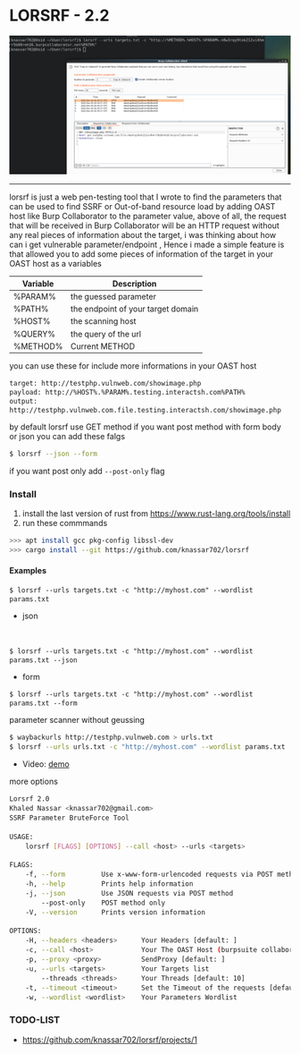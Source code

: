# LORSRF - 2.2
![screenshot](.github/workflows/screen.png)

***

lorsrf is just a web pen-testing tool that I wrote to find the parameters that can be used to find SSRF or Out-of-band resource load by adding OAST host like Burp Collaborator to the parameter value, above of all, the request that will be received in Burp Collaborator will be an HTTP request without any real pieces of information about the target, i was thinking about how can i get vulnerable parameter/endpoint , Hence i made a simple feature is that allowed you to add some pieces of information of the target in your OAST host as a variables
	
 
| Variable      | Description |
| ----------- | ----------- |
| %PARAM%      | the guessed parameter      |
| %PATH%   |  the endpoint of your target domain |
| %HOST%   | the scanning host
| %QUERY% | the query of the url |
| %METHOD% | Current METHOD |

you can use these for include more informations in your OAST host

```
target: http://testphp.vulnweb.com/showimage.php
payload: http://%HOST%.%PARAM%.testing.interactsh.com%PATH%
output: http://testphp.vulnweb.com.file.testing.interactsh.com/showimage.php
```

by default lorsrf use GET method if you want post method with form body or json you can add these falgs

```bash
$ lorsrf --json --form
```

if you want post only add `--post-only` flag


### Install
1. install the last version of rust from https://www.rust-lang.org/tools/install
2. run these commmands
```bash
>>> apt install gcc pkg-config libssl-dev
>>> cargo install --git https://github.com/knassar702/lorsrf
```

#### Examples

```
$ lorsrf --urls targets.txt -c "http://myhost.com" --wordlist params.txt
```

* json

```


$ lorsrf --urls targets.txt -c "http://myhost.com" --wordlist params.txt --json
```

* form

```
$ lorsrf --urls targets.txt -c "http://myhost.com" --wordlist params.txt --form
```


parameter scanner without geussing

```bash
$ waybackurls http://testphp.vulnweb.com > urls.txt
$ lorsrf --urls urls.txt -c "http://myhost.com" --wordlist params.txt
```


* Video: [demo](https://twitter.com/knassar702/status/1472566701027901450)

more options

```bash
Lorsrf 2.0
Khaled Nassar <knassar702@gmail.com>
SSRF Parameter BruteForce Tool

USAGE:
    lorsrf [FLAGS] [OPTIONS] --call <host> --urls <targets>

FLAGS:
    -f, --form         Use x-www-form-urlencoded requests via POST method
    -h, --help         Prints help information
    -j, --json         Use JSON requests via POST method
        --post-only    POST method only
    -V, --version      Prints version information

OPTIONS:
    -H, --headers <headers>      Your Headers [default: ]
    -c, --call <host>            Your The OAST Host (burpsuite collaborator or interactsh.com)
    -p, --proxy <proxy>          SendProxy [default: ]
    -u, --urls <targets>         Your Targets list
        --threads <threads>      Your Threads [default: 10]
    -t, --timeout <timeout>      Set the Timeout of the requests [default: 10]
    -w, --wordlist <wordlist>    Your Parameters Wordlist
```


### TODO-LIST
* https://github.com/knassar702/lorsrf/projects/1
